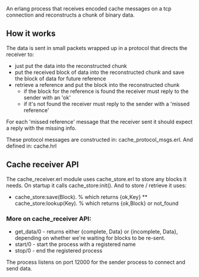 An erlang process that receives encoded cache messages on a tcp connection and reconstructs a chunk of binary data.

## How it works

The data is sent in small packets wrapped up in a protocol that directs the receiver to:

- just put the data into the reconstructed chunk
- put the received block of data into the reconstructed chunk and save the block of data for future reference
- retrieve a reference and put the block into the reconstructed chunk
  - if the block for the reference is found the receiver must reply to the sender with an 'ok'
  - if it's not found the receiver must reply to the sender with a 'missed reference'

For each 'missed reference' message that the receiver sent it should expect a reply with the missing info.

These protocol messages are constructed in: cache_protocol_msgs.erl. And defined in: cache.hrl

## Cache receiver API

The cache_receiver.erl module uses cache_store.erl to store any blocks it needs. On startup it calls cache_store:init(). And to store / retrieve it uses:

* cache_store:save(Block). % which returns {ok,Key}
** cache_store:lookup(Key). % which returns {ok,Block} or not_found

### More on cache_receiver API:

* get_data/0 - returns either {complete, Data} or {incomplete, Data},
             depending on whether we're waiting for blocks to be re-sent.
* start/0 - start the process with a registered name
* stop/0 - end the registered process

The process listens on port 12000 for the sender process to connect and send data.

